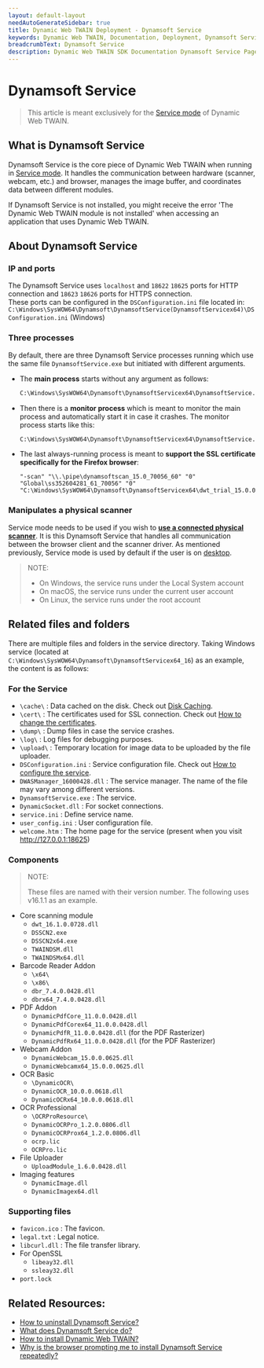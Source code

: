 ```yaml
---
layout: default-layout
needAutoGenerateSidebar: true
title: Dynamic Web TWAIN Deployment - Dynamsoft Service
keywords: Dynamic Web TWAIN, Documentation, Deployment, Dynamsoft Service
breadcrumbText: Dynamsoft Service
description: Dynamic Web TWAIN SDK Documentation Dynamsoft Service Page
---
```


# Dynamsoft Service 

> This article is meant exclusively for the <a href="{{site.indepth}}features/initialize.html#desktop-service-edition" target="_blank">Service mode</a> of Dynamic Web TWAIN.

## What is Dynamsoft Service

Dynamsoft Service is the core piece of Dynamic Web TWAIN when running in <a href="{{site.indepth}}features/initialize.html#desktop-service-edition" target="_blank">Service mode</a>. It handles the communication between hardware (scanner, webcam, etc.) and browser, manages the image buffer, and coordinates data between different modules. 

If Dynamsoft Service is not installed, you might receive the error 'The Dynamic Web TWAIN module is not installed' when accessing an application that uses Dynamic Web TWAIN.

## About Dynamsoft Service

### IP and ports

The Dynamsoft Service uses `localhost` and `18622` `18625` ports for HTTP connection and `18623` `18626` ports for HTTPS connection.  
These ports can be configured in the `DSConfiguration.ini` file located in:
`C:\Windows\SysWOW64\Dynamsoft\DynamsoftService(DynamsoftServicex64)\DSConfiguration.ini` (Windows)

### Three processes

By default, there are three Dynamsoft Service processes running which use the same file `DynamsoftService.exe` but initiated with different arguments.

- The **main process** starts without any argument as follows:

  ``` cmd
  C:\Windows\SysWOW64\Dynamsoft\DynamsoftServicex64\DynamsoftService.exe
  ```

- Then there is a **monitor process** which is meant to monitor the main process and automatically start it in case it crashes. The monitor process starts like this:

  ``` cmd
  C:\Windows\SysWOW64\Dynamsoft\DynamsoftServicex64\DynamsoftService.exe -asmonitor Global\Dynamsoft_1.5.0_352325843_stop_service_event   Global\Dynamsoft_1.5.0_352325828_certcheck_event
  ```

- The last always-running process is meant to **support the SSL certificate specifically for the Firefox browser**:

  ``` 
  "-scan" "\\.\pipe\dynamsoftscan_15.0_70056_60" "0" "Global\ss352604281_61_70056" "0" "C:\Windows\SysWOW64\Dynamsoft\DynamsoftServicex64\dwt_trial_15.0.0.0625.dll"
  ```

### Manipulates a physical scanner

Service mode needs to be used if you wish to **<a href="{{site.indepth}}features/input.html#scan-from-a-local-scanner" target="_blank">use a connected physical scanner</a>**. It is this Dynamsoft Service that handles all communication between the browser client and the scanner driver. As mentioned previously, Service mode is used by default if the user is on <a href="{{site.getstarted}}platform.html#browsers-on-desktop-devices" target="_blank">desktop</a>.

> NOTE:
> * On Windows, the service runs under the Local System account
> * On macOS, the service runs under the current user account
> * On Linux, the service runs under the root account 

## Related files and folders

There are multiple files and folders in the service directory. Taking Windows service (located at `C:\Windows\SysWOW64\Dynamsoft\DynamsoftServicex64_16`) as an example, the content is as follows:

### For the Service

* `\cache\` : Data cached on the disk. Check out <a href="{{site.indepth}}features/buffer.html#disk-caching" target="_blank">Disk Caching</a>.
* `\cert\` : The certificates used for SSL connection. Check out <a href="{{site.indepth}}faqs/develop/how-to-change-the-certificate-of-the-dynamsoft-service.html" target="_blank">How to change the certificates</a>.
* `\dump\` : Dump files in case the service crashes.
* `\log\` : Log files for debugging purposes.
* `\upload\` : Temporary location for image data to be uploaded by the file uploader.
* `DSConfiguration.ini` : Service configuration file. Check out <a href="{{site.indepth}}faqs/develop/how-to-set-the-configuration-of-the-dynamsoft-service.html" target="_blank">How to configure the service</a>.
* `DWASManager_16000428.dll` : The service manager. The name of the file may vary among different versions.
* `DynamsoftService.exe` : The service.
* `DynamicSocket.dll` : For socket connections.
* `service.ini` : Define service name.
* `user_config.ini` : User configuration file.
* `welcome.htm` : The home page for the service (present when you visit http://127.0.0.1:18625)

### Components

> NOTE:
>  
> These files are named with their version number. The following uses v16.1.1 as an example.

* Core scanning module
  + `dwt_16.1.0.0728.dll`
  + `DSSCN2.exe`
  + `DSSCN2x64.exe`
  + `TWAINDSM.dll`
  + `TWAINDSMx64.dll`
* Barcode Reader Addon
  + `\x64\`
  + `\x86\`
  + `dbr_7.4.0.0428.dll`
  + `dbrx64_7.4.0.0428.dll`
* PDF Addon
  + `DynamicPdfCore_11.0.0.0428.dll`
  + `DynamicPdfCorex64_11.0.0.0428.dll`
  + `DynamicPdfR_11.0.0.0428.dll` (for the PDF Rasterizer)
  + `DynamicPdfRx64_11.0.0.0428.dll` (for the PDF Rasterizer)
* Webcam Addon
  + `DynamicWebcam_15.0.0.0625.dll`
  + `DynamicWebcamx64_15.0.0.0625.dll`
* OCR Basic
  + `\DynamicOCR\`
  + `DynamicOCR_10.0.0.0618.dll`
  + `DynamicOCRx64_10.0.0.0618.dll`
* OCR Professional
  + `\OCRProResource\`
  + `DynamicOCRPro_1.2.0.0806.dll`
  + `DynamicOCRProx64_1.2.0.0806.dll`
  + `ocrp.lic`
  + `OCRPro.lic`
* File Uploader
  + `UploadModule_1.6.0.0428.dll`
* Imaging features
  + `DynamicImage.dll`
  + `DynamicImagex64.dll`

### Supporting files

* `favicon.ico` : The favicon.
* `legal.txt` : Legal notice.
* `libcurl.dll` : The file transfer library.
* For OpenSSL
  + `libeay32.dll`
  + `ssleay32.dll`
* `port.lock`


## Related Resources:

* <a href="{{site.indepth}}faqs/develop/how-to-uninstall-dynamic-web-twain.html" target="_blank">How to uninstall Dynamsoft Service?</a>
* <a href="{{site.indepth}}faqs/develop/what-does-dynamsoft-service-do.html" target="_blank">What does Dynamsoft Service do?</a>
* <a href="{{site.indepth}}faqs/develop/how-to-install-dynamic-web-twain.html" target="_blank">How to install Dynamic Web TWAIN?</a>
* <a href="{{site.indepth}}faqs/distribution/why-is-the-browser-prompting-me-to-install-dynamsoft-service-repeatedly.html" target="_blank">Why is the browser prompting me to install Dynamsoft Service repeatedly?</a>




